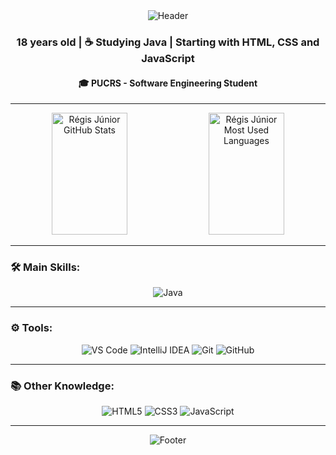 <div align="center">
  <img src="https://capsule-render.vercel.app/api?type=waving&height=100&color=52796f&text=Régis%20Júnior&section=header&fontColor=eff6e0&fontAlign=50&animation=fadeIn&fontSize=50" alt="Header" />
</div>

<div align="center">
  <h3>18 years old | ☕ Studying Java | </> Starting with HTML, CSS and JavaScript</h3>
  <h4>🎓 PUCRS - Software Engineering Student</h4>
</div>

---

<div align="center">  
  <img width="49%" height="195px" src="https://github-readme-stats.vercel.app/api?username=regisamxjr&show_icons=true&count_private=true&hide_border=true&title_color=6ab04c&icon_color=6ab04c&text_color=dcdde1&bg_color=0d1117" alt="Régis Júnior GitHub Stats" /> 
  <img width="49%" height="195px" src="https://github-readme-stats.vercel.app/api/top-langs/?username=regisamxjr&layout=compact&hide_border=true&title_color=6ab04c&text_color=dcdde1&bg_color=0d1117" alt="Régis Júnior Most Used Languages" />
</div>

---

### 🛠 Main Skills:

<div align="center">
  <img src="https://img.shields.io/badge/Java-007396?style=for-the-badge&logo=java&logoColor=white" alt="Java">
</div>

---

### ⚙️ Tools:

<div align="center">
  <img src="https://img.shields.io/badge/VS%20Code-007ACC?style=for-the-badge&logo=visual-studio-code&logoColor=white" alt="VS Code">
  <img src="https://img.shields.io/badge/IntelliJ-000000?style=for-the-badge&logo=intellij-idea&logoColor=white" alt="IntelliJ IDEA">
  <img src="https://img.shields.io/badge/Git-F05032?style=for-the-badge&logo=git&logoColor=white" alt="Git">
  <img src="https://img.shields.io/badge/GitHub-181717?style=for-the-badge&logo=github&logoColor=white" alt="GitHub">
</div>

---

### 📚 Other Knowledge:

<div align="center">
  <img src="https://img.shields.io/badge/HTML5-E34F26?style=for-the-badge&logo=html5&logoColor=white" alt="HTML5">
  <img src="https://img.shields.io/badge/CSS3-1572B6?style=for-the-badge&logo=css3&logoColor=white" alt="CSS3">
  <img src="https://img.shields.io/badge/JavaScript-F7DF1E?style=for-the-badge&logo=javascript&logoColor=black" alt="JavaScript">
</div>

---

<div align="center">
  <img src="https://capsule-render.vercel.app/api?type=waving&height=100&color=52796f&section=footer" alt="Footer" />
</div>

